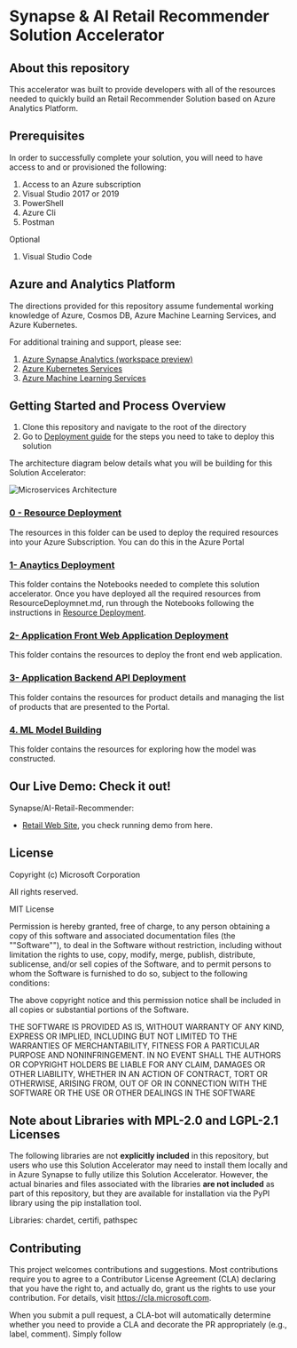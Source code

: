 # Synapse & AI Retail Recommender Solution Accelerator


## About this repository
This accelerator was built to provide developers with all of the resources needed to quickly build an Retail Recommender Solution based on Azure Analytics Platform. 



## Prerequisites
In order to successfully complete your solution, you will need to have access to and or provisioned the following:
1. Access to an Azure subscription
2. Visual Studio 2017 or 2019
3. PowerShell
4. Azure Cli
5. Postman

Optional
1. Visual Studio Code

## Azure and Analytics Platform
The directions provided for this repository assume fundemental working knowledge of Azure, Cosmos DB, Azure Machine Learning Services, and Azure Kubernetes.

For additional training and support, please see:
 1. [Azure Synapse Analytics (workspace preview)](https://azure.microsoft.com/en-us/services/synapse-analytics/)
 2. [Azure Kubernetes Services](https://kubernetes.io/)  
 3. [Azure Machine Learning Services](https://azure.microsoft.com/en-us/services/machine-learning/)
## Getting Started and Process Overview  
1. Clone this repository and navigate to the root of the directory  
2. Go to [Deployment guide](./Resource_Deployment/README.md) for the steps you need to take to deploy this solution  

The architecture diagram below details what you will be building for this Solution Accelerator:

![Microservices Architecture](./Reference/Architecture/retail_ai_v2_arch.png)

### [0 - Resource Deployment](./Resource_Deployment)
The resources in this folder can be used to deploy the required resources into your Azure Subscription. You can do this in the Azure Portal

### [1- Anaytics Deployment](./Application_Deployment)
This folder contains the Notebooks needed to complete this solution accelerator. Once you have deployed all the required resources from ResourceDeploymnet.md, run through the Notebooks following the instructions in [Resource Deployment](./Resource_Deployment). 

### [2- Application Front Web Application Deployment](./Application_Frontend_Deployment)
This folder contains the resources to deploy the front end web application. 

### [3- Application Backend API Deployment](./Application_Backend_Deployment)
This folder contains the resources for product details and managing the list of products that are presented to the Portal.  
  
### [4. ML Model Building](./ML_Model_Building)
This folder contains the resources for exploring how the model was constructed.

## Our Live Demo: Check it out!
Synapse/AI-Retail-Recommender:
* [Retail Web Site](https://synapsefornextgenretail.azurewebsites.net/), you check running demo from here.

## License
Copyright (c) Microsoft Corporation

All rights reserved.

MIT License

Permission is hereby granted, free of charge, to any person obtaining a copy of this software and associated documentation files (the ""Software""), to deal in the Software without restriction, including without limitation the rights to use, copy, modify, merge, publish, distribute, sublicense, and/or sell copies of the Software, and to permit persons to whom the Software is furnished to do so, subject to the following conditions:

The above copyright notice and this permission notice shall be included in all copies or substantial portions of the Software.

THE SOFTWARE IS PROVIDED AS IS, WITHOUT WARRANTY OF ANY KIND, EXPRESS OR IMPLIED, INCLUDING BUT NOT LIMITED TO THE WARRANTIES OF MERCHANTABILITY, FITNESS FOR A PARTICULAR PURPOSE AND NONINFRINGEMENT. IN NO EVENT SHALL THE AUTHORS OR COPYRIGHT HOLDERS BE LIABLE FOR ANY CLAIM, DAMAGES OR OTHER LIABILITY, WHETHER IN AN ACTION OF CONTRACT, TORT OR OTHERWISE, ARISING FROM, OUT OF OR IN CONNECTION WITH THE SOFTWARE OR THE USE OR OTHER DEALINGS IN THE SOFTWARE

## Note about Libraries with MPL-2.0 and LGPL-2.1 Licenses   
The following libraries are not **explicitly included** in this repository, but users who use this Solution Accelerator may need to install them locally and in Azure Synapse to fully utilize this Solution Accelerator. However, the actual binaries and files associated with the libraries **are not included** as part of this repository, but they are available for installation via the PyPI library using the pip installation tool.  
  
Libraries: chardet, certifi, pathspec

## Contributing

This project welcomes contributions and suggestions.  Most contributions require you to agree to a
Contributor License Agreement (CLA) declaring that you have the right to, and actually do, grant us
the rights to use your contribution. For details, visit https://cla.microsoft.com.

When you submit a pull request, a CLA-bot will automatically determine whether you need to provide
a CLA and decorate the PR appropriately (e.g., label, comment). Simply follow 
